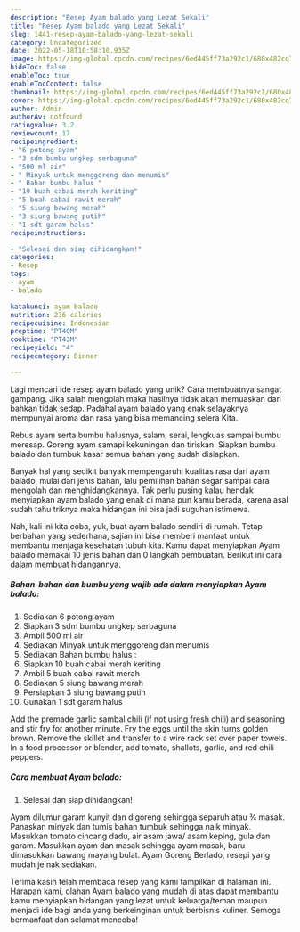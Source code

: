 ```yaml
---
description: "Resep Ayam balado yang Lezat Sekali"
title: "Resep Ayam balado yang Lezat Sekali"
slug: 1441-resep-ayam-balado-yang-lezat-sekali
category: Uncategorized
date: 2022-05-18T10:58:10.935Z
image: https://img-global.cpcdn.com/recipes/6ed445ff73a292c1/680x482cq70/ayam-balado-foto-resep-utama.jpg
hideToc: false
enableToc: true
enableTocContent: false
thumbnail: https://img-global.cpcdn.com/recipes/6ed445ff73a292c1/680x482cq70/ayam-balado-foto-resep-utama.jpg
cover: https://img-global.cpcdn.com/recipes/6ed445ff73a292c1/680x482cq70/ayam-balado-foto-resep-utama.jpg
author: Admin
authorAv: notfound
ratingvalue: 3.2
reviewcount: 17
recipeingredient:
- "6 potong ayam"
- "3 sdm bumbu ungkep serbaguna"
- "500 ml air"
- " Minyak untuk menggoreng dan menumis"
- " Bahan bumbu halus "
- "10 buah cabai merah keriting"
- "5 buah cabai rawit merah"
- "5 siung bawang merah"
- "3 siung bawang putih"
- "1 sdt garam halus"
recipeinstructions:

- "Selesai dan siap dihidangkan!"
categories:
- Resep
tags:
- ayam
- balado

katakunci: ayam balado 
nutrition: 236 calories
recipecuisine: Indonesian
preptime: "PT40M"
cooktime: "PT43M"
recipeyield: "4"
recipecategory: Dinner

---
```





Lagi mencari ide resep ayam balado yang unik? Cara membuatnya sangat gampang. Jika salah mengolah maka hasilnya tidak akan memuaskan dan bahkan tidak sedap. Padahal ayam balado yang enak selayaknya mempunyai aroma dan rasa yang bisa memancing selera Kita.





Rebus ayam serta bumbu halusnya, salam, serai, lengkuas sampai bumbu meresap. Goreng ayam samapi kekuningan dan tiriskan. Siapkan bumbu balado dan tumbuk kasar semua bahan yang sudah disiapkan.

Banyak hal yang sedikit banyak mempengaruhi kualitas rasa dari ayam balado, mulai dari jenis bahan, lalu pemilihan bahan segar sampai cara mengolah dan menghidangkannya. Tak perlu pusing kalau hendak menyiapkan ayam balado yang enak di mana pun kamu berada, karena asal sudah tahu triknya maka hidangan ini bisa jadi suguhan istimewa.






Nah, kali ini kita coba, yuk, buat ayam balado sendiri di rumah. Tetap berbahan yang sederhana, sajian ini bisa memberi manfaat untuk membantu menjaga kesehatan tubuh kita. Kamu dapat menyiapkan Ayam balado memakai 10 jenis bahan dan 0 langkah pembuatan. Berikut ini cara dalam membuat hidangannya.

<!--inarticleads1-->

##### Bahan-bahan dan bumbu yang wajib ada dalam menyiapkan Ayam balado:

1. Sediakan 6 potong ayam
1. Siapkan 3 sdm bumbu ungkep serbaguna
1. Ambil 500 ml air
1. Sediakan  Minyak untuk menggoreng dan menumis
1. Sediakan  Bahan bumbu halus :
1. Siapkan 10 buah cabai merah keriting
1. Ambil 5 buah cabai rawit merah
1. Sediakan 5 siung bawang merah
1. Persiapkan 3 siung bawang putih
1. Gunakan 1 sdt garam halus


Add the premade garlic sambal chili (if not using fresh chili) and seasoning and stir fry for another minute. Fry the eggs until the skin turns golden brown. Remove the skillet and transfer to a wire rack set over paper towels. In a food processor or blender, add tomato, shallots, garlic, and red chili peppers. 

<!--inarticleads2-->

##### Cara membuat Ayam balado:


1. Selesai dan siap dihidangkan!

Ayam dilumur garam kunyit dan digoreng sehingga separuh atau ¾ masak. Panaskan minyak dan tumis bahan tumbuk sehingga naik minyak. Masukkan tomato cincang dadu, air asam jawa/ asam keping, gula dan garam. Masukkan ayam dan masak sehingga ayam masak, baru dimasukkan bawang mayang bulat. Ayam Goreng Berlado, resepi yang mudah je nak sediakan. 

Terima kasih telah membaca resep yang kami tampilkan di halaman ini. Harapan kami, olahan Ayam balado yang mudah di atas dapat membantu kamu menyiapkan hidangan yang lezat untuk keluarga/teman maupun menjadi ide bagi anda yang berkeinginan untuk berbisnis kuliner. Semoga bermanfaat dan selamat mencoba!
